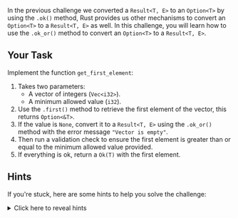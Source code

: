 In the previous challenge we converted a `Result<T, E>` to an `Option<T>` by using the `.ok()` method, Rust provides us other mechanisms to convert an `Option<T>` to a `Result<T, E>` as well. In this challenge, you will learn how to use the `.ok_or()` method to convert an `Option<T>` to a `Result<T, E>`.

## Your Task

Implement the function `get_first_element`:

1. Takes two parameters:
   - A vector of integers (`Vec<i32>`).
   - A minimum allowed value (`i32`).
2. Use the `.first()` method to retrieve the first element of the vector, this returns `Option<&T>`.
3. If the value is `None`, convert it to a `Result<T, E>` using the `.ok_or()` method with the error message `"Vector is empty"`.
4. Then run a validation check to ensure the first element is greater than or equal to the minimum allowed value provided.
5. If everything is ok, return a `Ok(T)` with the first element.

## Hints

If you're stuck, here are some hints to help you solve the challenge:

<details>
<summary>Click here to reveal hints</summary>

- You can use the `.ok_or()` method and propagate the error cleanly. e.g.
  ```rust
  let first_element = numbers.first().ok_or("Vector is empty".to_string())?;
  ```

</details>
